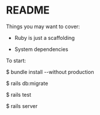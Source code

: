 # README

Things you may want to cover:

* Ruby is just a scaffolding

* System dependencies

To start:

$ bundle install --without production

$ rails db:migrate

$ rails test

$ rails server